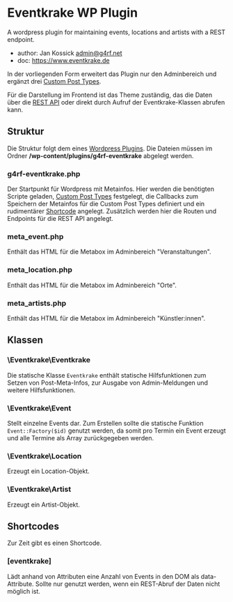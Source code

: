 # Eventkrake WP Plugin
A wordpress plugin for maintaining events, locations and artists with a REST
endpoint.

* author: Jan Kossick <admin@g4rf.net>
* doc: https://www.eventkrake.de

In der vorliegenden Form erweitert das Plugin nur den Adminbereich und ergänzt drei
[Custom Post Types](https://codex.wordpress.org/Post_Types).

Für die Darstellung im Frontend ist das Theme zuständig, das die Daten über die
[REST API](http://www.eventkrake.de/api/) oder direkt durch Aufruf der 
Eventkrake-Klassen abrufen kann.


## Struktur
Die Struktur folgt dem eines [Wordpress Plugins](https://codex.wordpress.org/Writing_a_Plugin).
Die Dateien müssen im Ordner **/wp-content/plugins/g4rf-eventkrake** abgelegt werden.

### g4rf-eventkrake.php
Der Startpunkt für Wordpress mit Metainfos. Hier werden die benötigten Scripte geladen,
[Custom Post Types](https://codex.wordpress.org/Post_Types) festgelegt,  die Callbacks
zum Speichern der Metainfos für die Custom Post Types definiert und ein rudimentärer
[Shortcode](https://codex.wordpress.org/Shortcode_API) angelegt. Zusätzlich
werden hier die Routen und Endpoints für die REST API angelegt.

### meta_event.php
Enthält das HTML für die Metabox im Adminbereich "Veranstaltungen".

### meta_location.php
Enthält das HTML für die Metabox im Adminbereich "Orte".

### meta_artists.php
Enthält das HTML für die Metabox im Adminbereich "Künstler:innen".


## Klassen

### \Eventkrake\Eventkrake
Die statische Klasse `Eventkrake` enthält statische Hilfsfunktionen zum Setzen 
von Post-Meta-Infos, zur Ausgabe von Admin-Meldungen und weitere Hilfsfunktionen.

### \Eventkrake\Event

Stellt einzelne Events dar. Zum Erstellen sollte die statische Funktion
`Event::Factory($id)` genutzt werden, da somit pro Termin ein Event erzeugt
und alle Termine als Array zurückgegeben werden.

### \Eventkrake\Location

Erzeugt ein Location-Objekt.

### \Eventkrake\Artist

Erzeugt ein Artist-Objekt.


## Shortcodes
Zur Zeit gibt es einen Shortcode.

### [eventkrake]
Lädt anhand von Attributen eine Anzahl von Events in den DOM als data-Attribute.
Sollte nur genutzt werden, wenn ein REST-Abruf der Daten nicht möglich ist.